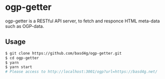 # ogp-getter

ogp-getter is a RESTful API server, to fetch and responce HTML meta-data such as OGP-data.

## Usage

```sh
$ git clone https://github.com/basd4g/ogp-getter.git
$ cd ogp-getter
$ yarn
$ yarn start
# Please access to http://localhost:3001/ogp?url=https://basd4g.net/
```
